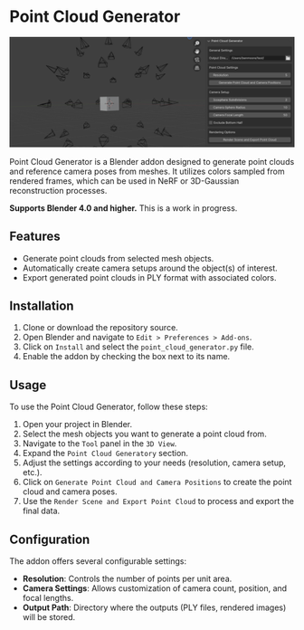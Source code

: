 # Point Cloud Generator

![Image showing GUI of Blender Addon](img/gui.png "Point Cloud Generator GUI")

Point Cloud Generator is a Blender addon designed to generate point clouds and reference camera poses from meshes. It utilizes colors sampled from rendered frames, which can be used in NeRF or 3D-Gaussian reconstruction processes.

**Supports Blender 4.0 and higher.** This is a work in progress.

## Features

-   Generate point clouds from selected mesh objects.
-   Automatically create camera setups around the object(s) of interest.
-   Export generated point clouds in PLY format with associated colors.

## Installation

1. Clone or download the repository source.
2. Open Blender and navigate to `Edit > Preferences > Add-ons`.
3. Click on `Install` and select the `point_cloud_generator.py` file.
4. Enable the addon by checking the box next to its name.

## Usage

To use the Point Cloud Generator, follow these steps:

1. Open your project in Blender.
2. Select the mesh objects you want to generate a point cloud from.
3. Navigate to the `Tool` panel in the `3D View`.
4. Expand the `Point Cloud Generatory` section.
5. Adjust the settings according to your needs (resolution, camera setup, etc.).
6. Click on `Generate Point Cloud and Camera Positions` to create the point cloud and camera poses.
7. Use the `Render Scene and Export Point Cloud` to process and export the final data.

## Configuration

The addon offers several configurable settings:

-   **Resolution**: Controls the number of points per unit area.
-   **Camera Settings**: Allows customization of camera count, position, and focal lengths.
-   **Output Path**: Directory where the outputs (PLY files, rendered images) will be stored.
